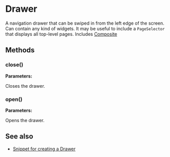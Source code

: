 ---
---
# Drawer

A navigation drawer that can be swiped in from the left edge of the screen. Can contain any kind of widgets. It may be useful to include a `PageSelector` that displays all top-level pages.
Includes [Composite](Composite.md)

## Methods

### close()


**Parameters:**



Closes the drawer.

### open()


**Parameters:**



Opens the drawer.


## See also

- [Snippet for creating a Drawer](https://github.com/eclipsesource/tabris-js/blob/v1.4.0/snippets/drawer/drawer.js)
